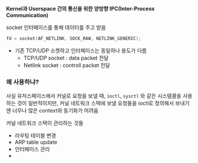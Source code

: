 
**Kernel과 Userspace 간의 통신을 위한 양방향 IPC(Inter-Process Communication)**

socket 인터페이스를 통해 데이터를 주고 받음

```c
fd = socket(AF_NETLINK, SOCK_RAW, NETLINK_GENERIC);
```

- 기존 TCP/UDP 소켓하고 인터페이스는 동일하나 용도가 다름
	- TCP/UDP socket : data packet 전달
	- Netlink socket : controll packet 전달

### 왜 사용하냐?

사실 유저스페이스에서 커널로 요청을 보낼 때, `ioctl`, `sysctl` 와 같은 시스템콜을 사용하는 것이 일반적이지만, 커널 네트워크 스택에 보낼 요청들을 ioctl로 정의해서 보내기엔 너무나 많은 context와 동기화가 어려움


커널 네트워크 스택이 관리하는 것들
- 라우팅 테이블 변경
- ARP table update
- 인터페이스 관리
- 
